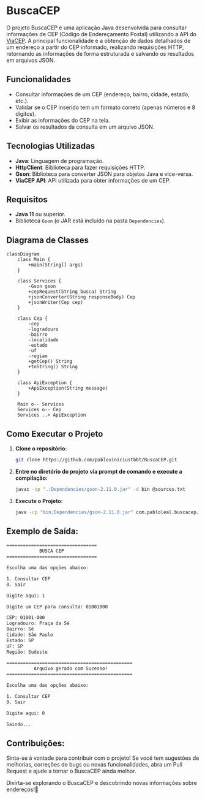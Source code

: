 # BuscaCEP

O projeto BuscaCEP é uma aplicação Java desenvolvida para consultar informações de CEP (Código de Endereçamento Postal) utilizando a API do [ViaCEP](https://viacep.com.br/). A principal funcionalidade é a obtenção de dados detalhados de um endereço a partir do CEP informado, realizando requisições HTTP, retornando as informações de forma estruturada e salvando os resultados em arquivos JSON.

## Funcionalidades

- Consultar informações de um CEP (endereço, bairro, cidade, estado, etc.).
- Validar se o CEP inserido tem um formato correto (apenas números e 8 dígitos).
- Exibir as informações do CEP na tela.
- Salvar os resultados da consulta em um arquivo JSON.

## Tecnologias Utilizadas

- **Java**: Linguagem de programação.
- **HttpClient**: Biblioteca para fazer requisições HTTP.
- **Gson**: Biblioteca para converter JSON para objetos Java e vice-versa.
- **ViaCEP API**: API utilizada para obter informações de um CEP.

## Requisitos

- **Java 11** ou superior.
- Biblioteca `Gson` (o JAR está incluído na pasta `Dependencies`).

## Diagrama de Classes

```mermaid
classDiagram
    class Main {
        +main(String[] args)
    }

    class Services {
        -Gson gson
        +cepRequest(String busca) String
        +jsonConverter(String responseBody) Cep
        +jsonWriter(Cep cep)
    }

    class Cep {
        -cep
        -logradouro
        -bairro
        -localidade
        -estado
        -uf
        -regiao
        +getCep() String
        +toString() String
    }

    class ApiException {
        +ApiException(String message)
    }

    Main o-- Services
    Services o-- Cep
    Services ..> ApiException
```

## Como Executar o Projeto

1. **Clone o repositório:**
   ```bash
   git clone https://github.com/pabloviniciustbbt/BuscaCEP.git
   ```
2. **Entre no diretório do projeto via prompt de comando e execute a compilação:**
   ```bash
   javac -cp ".;Dependencies/gson-2.11.0.jar" -d bin @sources.txt
   ````
3. **Execute o Projeto:**
   ```bash
   java -cp "bin;Dependencies/gson-2.11.0.jar" com.pabloleal.buscacep.Main
   ```
   

## Exemplo de Saída:

```bash
=================================
            BUSCA CEP    
=================================

Escolha uma das opções abaixo:

1. Consultar CEP
0. Sair

Digite aqui: 1

Digite um CEP para consulta: 01001000

CEP: 01001-000
Logradouro: Praça da Sé
Bairro: Sé
Cidade: São Paulo
Estado: SP
UF: SP
Região: Sudeste

==============================================
          Arquivo gerado com Sucesso!
==============================================

Escolha uma das opções abaixo:

1. Consultar CEP
0. Sair

Digite aqui: 0

Saindo...
```

## Contribuições:

Sinta-se à vontade para contribuir com o projeto! Se você tem sugestões de melhorias, correções de bugs ou novas funcionalidades, abra um Pull Request e ajude a tornar o BuscaCEP ainda melhor.

Divirta-se explorando o BuscaCEP e descobrindo novas informações sobre endereços!📍

